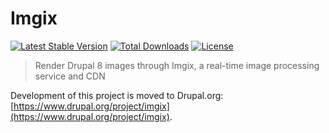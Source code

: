 Imgix
======================

[![Latest Stable Version](https://poser.pugx.org/wieni/imgix/v/stable)](https://packagist.org/packages/wieni/imgix)
[![Total Downloads](https://poser.pugx.org/wieni/imgix/downloads)](https://packagist.org/packages/wieni/imgix)
[![License](https://poser.pugx.org/wieni/imgix/license)](https://packagist.org/packages/wieni/imgix)

> Render Drupal 8 images through Imgix, a real-time image processing service and CDN

Development of this project is moved to Drupal.org:
[https://www.drupal.org/project/imgix](https://www.drupal.org/project/imgix).

